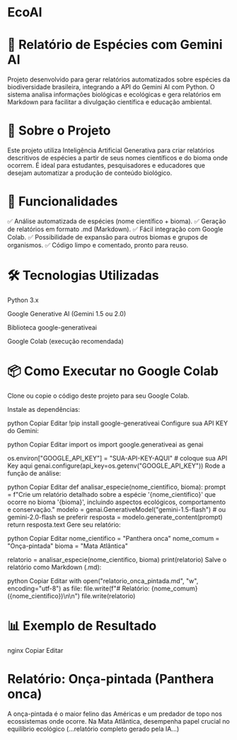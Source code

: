 # EcoAI

# 🐾 Relatório de Espécies com Gemini AI
Projeto desenvolvido para gerar relatórios automatizados sobre espécies da biodiversidade brasileira, integrando a API do Gemini AI com Python. O sistema analisa informações biológicas e ecológicas e gera relatórios em Markdown para facilitar a divulgação científica e educação ambiental.

# 🌿 Sobre o Projeto
Este projeto utiliza Inteligência Artificial Generativa para criar relatórios descritivos de espécies a partir de seus nomes científicos e do bioma onde ocorrem. É ideal para estudantes, pesquisadores e educadores que desejam automatizar a produção de conteúdo biológico.

# 🚀 Funcionalidades
✅ Análise automatizada de espécies (nome científico + bioma).
✅ Geração de relatórios em formato .md (Markdown).
✅ Fácil integração com Google Colab.
✅ Possibilidade de expansão para outros biomas e grupos de organismos.
✅ Código limpo e comentado, pronto para reuso.

# 🛠️ Tecnologias Utilizadas
Python 3.x

Google Generative AI (Gemini 1.5 ou 2.0)

Biblioteca google-generativeai

Google Colab (execução recomendada)

# 📦 Como Executar no Google Colab
Clone ou copie o código deste projeto para seu Google Colab.

Instale as dependências:

python
Copiar
Editar
!pip install google-generativeai
Configure sua API KEY do Gemini:

python
Copiar
Editar
import os
import google.generativeai as genai

os.environ["GOOGLE_API_KEY"] = "SUA-API-KEY-AQUI"  # coloque sua API Key aqui
genai.configure(api_key=os.getenv("GOOGLE_API_KEY"))
Rode a função de análise:

python
Copiar
Editar
def analisar_especie(nome_cientifico, bioma):
    prompt = f"Crie um relatório detalhado sobre a espécie '{nome_cientifico}' que ocorre no bioma '{bioma}', incluindo aspectos ecológicos, comportamento e conservação."
    modelo = genai.GenerativeModel("gemini-1.5-flash")  # ou gemini-2.0-flash se preferir
    resposta = modelo.generate_content(prompt)
    return resposta.text
Gere seu relatório:

python
Copiar
Editar
nome_cientifico = "Panthera onca"
nome_comum = "Onça-pintada"
bioma = "Mata Atlântica"

relatorio = analisar_especie(nome_cientifico, bioma)
print(relatorio)
Salve o relatório como Markdown (.md):

python
Copiar
Editar
with open("relatorio_onca_pintada.md", "w", encoding="utf-8") as file:
    file.write(f"# Relatório: {nome_comum} ({nome_cientifico})\n\n")
    file.write(relatorio)
 # 📊 Exemplo de Resultado
nginx
Copiar
Editar
# Relatório: Onça-pintada (Panthera onca)

A onça-pintada é o maior felino das Américas e um predador de topo nos ecossistemas onde ocorre. Na Mata Atlântica, desempenha papel crucial no equilíbrio ecológico (...relatório completo gerado pela IA...)
